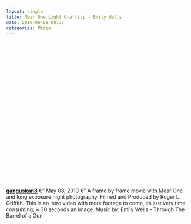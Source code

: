 ```yaml
---
layout: single
title: Mear One Light Graffiti - Emily Wells
date: 2010-06-09 08:37
categories: Media
---
```

<object classid="clsid:d27cdb6e-ae6d-11cf-96b8-444553540000" width="640" height="385" codebase="http://download.macromedia.com/pub/shockwave/cabs/flash/swflash.cab#version=6,0,40,0"><param name="allowFullScreen" value="true" /><param name="allowScriptAccess" value="always" /><param name="src" value="http://www.youtube.com/v/HEdrGx7ZvB4&amp;color1=0xb1b1b1&amp;color2=0xd0d0d0&amp;hl=en_US&amp;feature=player_embedded&amp;fs=1" /><param name="allowfullscreen" value="true" /><embed type="application/x-shockwave-flash" width="640" height="385" src="http://www.youtube.com/v/HEdrGx7ZvB4&amp;color1=0xb1b1b1&amp;color2=0xd0d0d0&amp;hl=en_US&amp;feature=player_embedded&amp;fs=1" allowscriptaccess="always" allowfullscreen="true"></embed></object>

<a href="http://www.youtube.com/user/ganguskan8"><strong>ganguskan8</strong></a> €” May 08, 2010 €” A frame by frame movie with Mear One and long exposure night photography. Filmed and Produced by Roger L. Griffith. This is an intro video with more footage to come, its just very time consuming, ~ 30 seconds an image. Music by: Emily Wells - Through The Barrel of a Gun
